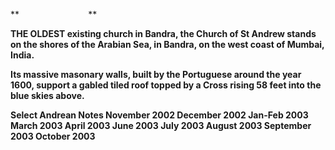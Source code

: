 **                            **

**THE OLDEST existing church in Bandra, the Church of St Andrew stands
on the shores of the Arabian Sea, in Bandra, on the west coast of
Mumbai, India.**

**Its massive masonary walls, built by the Portuguese around the year
1600, support a gabled tiled roof topped by a Cross rising 58 feet into
the blue skies above.**

**Select Andrean Notes November 2002 December 2002 Jan-Feb 2003 March
2003 April 2003 June 2003 July 2003 August 2003 September 2003 October
2003**
